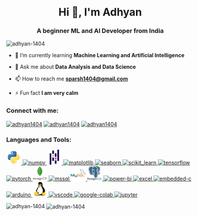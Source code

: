 <h1 align="center">Hi 👋, I'm Adhyan</h1>
<h3 align="center">A beginner ML and AI Developer from India</h3>

<p align="left"> <img src="https://komarev.com/ghpvc/?username=adhyan-1404&label=Profile%20views&color=0e75b6&style=flat" alt="adhyan-1404" /> </p>

- 🌱 I’m currently learning **Machine Learning and Artificial Intelligence**

- 💬 Ask me about **Data Analysis and Data Science**

- 📫 How to reach me **sparsh1404@gmail.com**

- ⚡ Fun fact **I am very calm**

<h3 align="left">Connect with me:</h3>
<p align="left">
<a href="https://linkedin.com/in/adhyan1404" target="blank"><img align="center" src="https://raw.githubusercontent.com/rahuldkjain/github-profile-readme-generator/master/src/images/icons/Social/linked-in-alt.svg" alt="adhyan1404" height="30" width="40" /></a>
<a href="https://instagram.com/adhyan1404" target="blank"><img align="center" src="https://raw.githubusercontent.com/rahuldkjain/github-profile-readme-generator/master/src/images/icons/Social/instagram.svg" alt="adhyan1404" height="30" width="40" /></a>
<a href="https://www.hackerrank.com/adhyan1404" target="blank"><img align="center" src="https://raw.githubusercontent.com/rahuldkjain/github-profile-readme-generator/master/src/images/icons/Social/hackerrank.svg" alt="adhyan1404" height="30" width="40" /></a>
</p>

<h3 align="left">Languages and Tools:</h3>
<p align="left"><a href="https://www.python.org" target="_blank" rel="noreferrer"> <img src="https://raw.githubusercontent.com/devicons/devicon/master/icons/python/python-original.svg" alt="python" width="40" height="40"/> </a> 
<a href="https://numpy.org" target="_blank" rel="noreferrer">
<img src="https://logo.svgcdn.com/l/numpy.png" alt="numpy" width="40" height="40" /> </a>
<a href="https://pandas.pydata.org/" target="_blank" rel="noreferrer"> <img src="https://raw.githubusercontent.com/devicons/devicon/2ae2a900d2f041da66e950e4d48052658d850630/icons/pandas/pandas-original.svg" alt="pandas" width="40" height="40"/> </a>
<a href="https://matplotlib.org/" target="_blank" rel="noreferrer"> <img src="https://upload.wikimedia.org/wikipedia/commons/8/84/Matplotlib_icon.svg" alt="matplotlib" width="40" height="40" /> </a> 
<a href="https://seaborn.pydata.org/" target="_blank" rel="noreferrer"> <img src="https://seaborn.pydata.org/_images/logo-mark-lightbg.svg" alt="seaborn" width="40" height="40"/> </a> 
<a href="https://scikit-learn.org/" target="_blank" rel="noreferrer"> <img src="https://upload.wikimedia.org/wikipedia/commons/0/05/Scikit_learn_logo_small.svg" alt="scikit_learn" width="40" height="40"/> </a>
<a href="https://www.tensorflow.org" target="_blank" rel="noreferrer"> <img src="https://www.vectorlogo.zone/logos/tensorflow/tensorflow-icon.svg" alt="tensorflow" width="40" height="40"/> </a>
<a href="https://pytorch.org/" target="_blank" rel="noreferrer"> <img src="https://www.vectorlogo.zone/logos/pytorch/pytorch-icon.svg" alt="pytorch" width="40" height="40"/> </a> 
<a href="https://www.mongodb.com/" target="_blank" rel="noreferrer"> <img src="https://raw.githubusercontent.com/devicons/devicon/master/icons/mongodb/mongodb-original-wordmark.svg" alt="mongodb" width="40" height="40"/> </a> 
<a href="https://www.microsoft.com/en-us/sql-server" target="_blank" rel="noreferrer"> <img src="https://www.svgrepo.com/show/303229/microsoft-sql-server-logo.svg" alt="mssql" width="40" height="40"/> </a>
<a href="https://www.mysql.com/" target="_blank" rel="noreferrer"> <img src="https://raw.githubusercontent.com/devicons/devicon/master/icons/mysql/mysql-original-wordmark.svg" alt="mysql" width="40" height="40"/> </a>
<a href="https://www.postgresql.org" target="_blank" rel="noreferrer"> <img src="https://raw.githubusercontent.com/devicons/devicon/master/icons/postgresql/postgresql-original-wordmark.svg" alt="postgresql" width="40" height="40"/> </a>
<a href="https://www.microsoft.com/power-platform/products/power-bi" target="_blank" rel="noreferrer">
<img src="https://upload.wikimedia.org/wikipedia/commons/c/cf/New_Power_BI_Logo.svg" alt="power-bi" width="40" height="40" /> </a>
<a href="https://office.com" target="_blank" rel="noreferrer">
<img src="https://upload.wikimedia.org/wikipedia/commons/thumb/3/34/Microsoft_Office_Excel_%282019%E2%80%93present%29.svg/512px-Microsoft_Office_Excel_%282019%E2%80%93present%29.svg.png?20190925171014" alt="excel" width="40" height="40" /> </a>
<a href="https://icons8.com/icons/set/embedded-c-language" target="_blank" rel="noreferrer"><img src="https://icon.icepanel.io/Technology/png-shadow-512/Embedded-C.png" alt="embedded-c" width="40" height="40" /> </a> 
<a href="https://www.arduino.cc/" target="_blank" rel="noreferrer"> <img src="https://cdn.worldvectorlogo.com/logos/arduino-1.svg" alt="arduino" width="40" height="40"/> </a<br> 
<a href="https://www.linux.org/" target="_blank" rel="noreferrer"> <img src="https://raw.githubusercontent.com/devicons/devicon/master/icons/linux/linux-original.svg" alt="linux" width="40" height="40"/> </a> 
<a href="https://code.visualstudio.com/" target="_blank" rel="noreferrer"> <img src="https://upload.wikimedia.org/wikipedia/commons/9/9a/Visual_Studio_Code_1.35_icon.svg" alt="vscode" width="40" height="40" /> </a>
<a href="https://colab.research.google.com" target="_blank" rel="noreferrer">
<img src="https://upload.wikimedia.org/wikipedia/commons/3/38/Google_Colaboratory_SVG_Logo.svg" alt="google-colab" width="40" height="40" /> </a>
<a href="https://jupyter.org" target="_blank" rel="noreferrer">
<img src="https://upload.wikimedia.org/wikipedia/commons/3/38/Jupyter_logo.svg" alt="jupyter" width="40" height="40" /></a>
</p>


<p><img align="left" src="https://github-readme-stats.vercel.app/api/top-langs?username=adhyan-1404&show_icons=true&locale=en&layout=compact" alt="adhyan-1404" /></p>

<p>&nbsp;<img align="center" src="https://github-readme-stats.vercel.app/api?username=adhyan-1404&show_icons=true&locale=en" alt="adhyan-1404" /></p>
